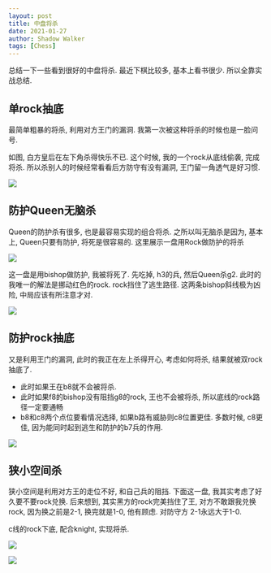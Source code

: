 ```yaml
---
layout: post
title: 中盘将杀
date: 2021-01-27
author: Shadow Walker
tags: [Chess]
---
```



总结一下一些看到很好的中盘将杀. 最近下棋比较多, 基本上看书很少. 所以全靠实战总结. 

## 单rock抽底

最简单粗暴的将杀, 利用对方王门的漏洞. 我第一次被这种将杀的时候也是一脸问号. 

如图, 白方皇后在左下角杀得快乐不已. 这个时候, 我的一个rock从底线偷袭, 完成将杀.  所以杀别人的时候经常看看后方防守有没有漏洞, 王门留一角透气是好习惯. 

![](https://lh3.googleusercontent.com/pw/ACtC-3ce-4W8u2zSDx_XxF5qi6VbO9QovBHfsEUd5kDGR0taynsmzHg7b5VAjkg0lgta7OtzAsoOxrLVGI8ER54uTSsEBGYKOYrXuOZb5zVX0fQ9A86PhbSAVJPdLMJ20vWEvnOoXkEDBNi2fKKNvswF2LpU=w804-h911-no?authuser=0)

## 防护Queen无脑杀

Queen的防护杀有很多, 也是最容易实现的组合将杀. 之所以叫无脑杀是因为, 基本上, Queen只要有防护, 将死是很容易的. 这里展示一盘用Rock做防护的将杀

![](https://lh3.googleusercontent.com/pw/ACtC-3fOFAkf1N1cizQIAPLYx4pFbqnWptihkieAx0nTQrrkyjoJyxhBtfkM3d32Wn1nPUmizFPUutK9N_dH_jkZ-yh9_k-8kj-cUbl3gHFfHxtyvBAY8vxXIN0A-UmQHbiXURSbsL95VbKKm8QkJj9cRwyz=w799-h911-no?authuser=0)

这一盘是用bishop做防护, 我被将死了. 先吃掉, h3的兵, 然后Queen杀g2. 此时的我唯一的解法是挪动红色的rock. rock挡住了逃生路径. 
这两条bishop斜线极为凶险, 中局应该有所注意才对. 

![](https://lh3.googleusercontent.com/pw/ACtC-3dXaoeiFydSDew8gt9TwYb57Idd_0uVOTHjy0ktcnXDbPeWtILpAljaDzzp5_GgSkQ_6B_62g8-7UZ6YsMSpN01PUIA8EFHDwnEvSwjrI2b9-yzdM7ofZxtI7042jtxJucx41HHBhhVidpaSN5PT0hW=w820-h911-no?authuser=0)

## 防护rock抽底

又是利用王门的漏洞, 此时的我正在左上杀得开心, 考虑如何将杀, 结果就被双rock抽底了.  

- 此时如果王在b8就不会被将杀. 
- 此时如果f8的bishop没有阻挡g8的rock, 王也不会被将杀, 所以底线的rock路径一定要通畅
- b8和c8两个点位要看情况选择, 如果b路有威胁则c8位置更佳. 多数时候, c8更佳, 因为能同时起到逃生和防护的b7兵的作用. 

![](https://lh3.googleusercontent.com/pw/ACtC-3fW8_impA232mq-NvEdMnyUU5BxSE7jvXtL1XxMEswOpqmZNhmq8SFpff70eOKXKKylk-IlRDkSrP_MplzwEF1jK3xMZ4gV5riBqICIctBnNVvz_yuZSVkjQT73EN7uzfNo1E3UvANOpafzNSSQMc7Y=w827-h911-no?authuser=0)


## 狭小空间杀

狭小空间是利用对方王的走位不好, 和自己兵的阻挡. 下面这一盘, 我其实考虑了好久要不要rock兑换. 后来想到, 其实黑方的rock完美挡住了王, 对方不敢跟我兑换rock, 因为换之前是2-1, 换完就是1-0, 他有顾虑. 对防守方 2-1永远大于1-0. 

c线的rock下底, 配合knight, 实现将杀. 

![](https://lh3.googleusercontent.com/pw/ACtC-3de0WejlSTPzkI0VMQIx7USSBCiGzHpipyMPEb3evovkrYk5SjYwoHypRE5tJ_w0Cu-8SPc1U2EwIeC-q9CgSxJw-ZLM9MIo-MEAuKs5AjPeCPGqw95VjkXZhZWo1EaNiAI7SyAwcK1rrbEGFAogHVp=w854-h845-no?authuser=0)

![](https://lh3.googleusercontent.com/pw/ACtC-3e2fWK6Isi2S5tzVE2WpoXGN9gC0pZOCHRURdOXw7dnuQOU8VYHqMlFOl7_nJdKvYLZR3QZAaP8i1xIdZHzNoMZ0DRCXSEdCxZTzKOVbRlmFhcQggspsS88nmd-sXpzSBRu4LgoQAd7UBZNdp79oj16=w827-h911-no?authuser=0)
